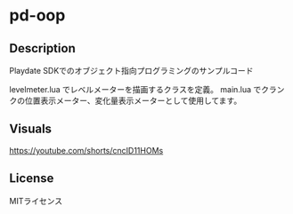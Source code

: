 # pd-oop

## Description
Playdate SDKでのオブジェクト指向プログラミングのサンプルコード

levelmeter.lua でレベルメーターを描画するクラスを定義。
main.lua でクランクの位置表示メーター、変化量表示メーターとして使用してます。

## Visuals
https://youtube.com/shorts/cncID11HOMs

## License
MITライセンス

